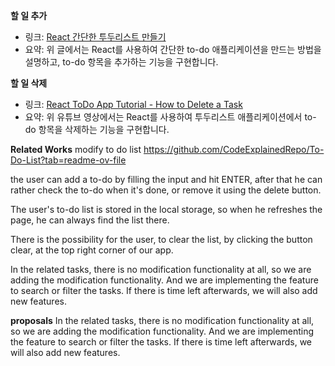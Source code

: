 
**할 일 추가**
  - 링크: [React 간단한 투두리스트 만들기](https://velog.io/@soonmac/React-%EA%B0%84%EB%8B%A8%ED%95%9C-%ED%88%AC%EB%91%90%EB%A6%AC%EC%8A%A4%ED%8A%B8-%EB%A7%8C%EB%93%A4%EA%B8%B0)
  - 요약: 위 글에서는 React를 사용하여 간단한 to-do 애플리케이션을 만드는 방법을 설명하고, to-do 항목을 추가하는 기능을 구현합니다.

**할 일 삭제**
  - 링크: [React ToDo App Tutorial - How to Delete a Task](https://www.youtube.com/watch?v=Yln_FXYGS7U)
  - 요약: 위 유튜브 영상에서는 React를 사용하여 투두리스트 애플리케이션에서 to-do 항목을 삭제하는 기능을 구현합니다.

**Related Works**
modify to do list https://github.com/CodeExplainedRepo/To-Do-List?tab=readme-ov-file

the user can add a to-do by filling the input and hit ENTER, after that he can rather check the to-do when it's done, or remove it using the delete button.

The user's to-do list is stored in the local storage, so when he refreshes the page, he can always find the list there.

There is the possibility for the user, to clear the list, by clicking the button clear, at the top right corner of our app.

In the related tasks, there is no modification functionality at all, so we are adding the modification functionality. And we are implementing the feature to search or filter the tasks. If there is time left afterwards, we will also add new features.

**proposals**
 In the related tasks, there is no modification functionality at all, so we are adding the modification functionality. And we are implementing the feature to search or filter the tasks. If there is time left afterwards, we will also add new features.

